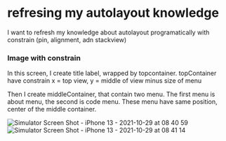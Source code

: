 # refresing my autolayout knowledge
I want to refresh my knowledge about autolayout programatically with constrain (pin, alignment, adn stackview)

### Image with constrain

In this screen, I create title label, wrapped by topcontainer.
topContainer have constrain x = top view, y = middle of view minus size of menu

Then I create middleContainer, that contain two menu. The first menu is about menu, the second is code menu.
These menu have same position, center of the middle container.


![Simulator Screen Shot - iPhone 13 - 2021-10-29 at 08 40 59](https://user-images.githubusercontent.com/5819701/139359555-015121c1-f60c-44bf-8c87-2add7c72c519.png) ![Simulator Screen Shot - iPhone 13 - 2021-10-29 at 08 41 14](https://user-images.githubusercontent.com/5819701/139359614-6f2c3cb4-be3e-4e5d-8c56-c3ae0a0c01a9.png)
